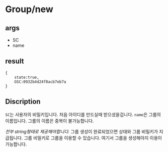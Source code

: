 # Group/new

## args

- SC
- name

## result

```
{
    state:true,
    GSC:0932b4d24f8acb7eb7a
}
```

## Discription

`SC`는 사용자의 비밀키입니다. 처음 아이디를 만드실때 받으셨을겁니다.
`name`은 그룹의 이름입니다. 그룸의 이름은 중복이 불가능합니다.

*전부 string형태로 제공해야합니다.* 그룹 생성이 완료되었으면 상태와 그룹 비밀키가 지급됩니다. 그룹 비밀키로 그룹을 이용할 수 있습니다. 여기서 그룹을 생성해야지 이용이 가능합니다.
